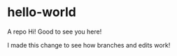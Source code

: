 # hello-world
A repo
Hi! Good to see you here!

I made this change to see how branches and edits work!

